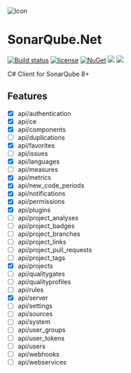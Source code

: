 ![Icon](https://i.imgur.com/pN7lu6J.png)
# SonarQube.Net 
[![Build status](https://ci.appveyor.com/api/projects/status/kguoju5ujuyhp78x?svg=true)](https://ci.appveyor.com/project/lvermeulen/sonarqube-net)
 [![license](https://img.shields.io/github/license/lvermeulen/SonarQube.Net.svg?maxAge=2592000)](https://github.com/lvermeulen/SonarQube.Net/blob/master/LICENSE) [![NuGet](https://img.shields.io/nuget/vpre/SonarQube.Net.svg?maxAge=2592000)](https://www.nuget.org/packages/SonarQube.Net/) 
 ![](https://img.shields.io/badge/.net-4.6-yellowgreen.svg) ![](https://img.shields.io/badge/netstandard-1.6-yellowgreen.svg)

C# Client for SonarQube 8+

## Features
* [X] api/authentication
* [X] api/ce
* [X] api/components
* [ ] api/duplications
* [X] api/favorites
* [ ] api/issues
* [X] api/languages
* [ ] api/measures
* [X] api/metrics
* [X] api/new_code_periods
* [X] api/notifications
* [X] api/permissions
* [X] api/plugins
* [ ] api/project_analyses
* [ ] api/project_badges
* [ ] api/project_branches
* [ ] api/project_links
* [ ] api/project_pull_requests
* [ ] api/project_tags
* [X] api/projects
* [ ] api/qualitygates
* [ ] api/qualityprofiles
* [ ] api/rules
* [X] api/server
* [ ] api/settings
* [ ] api/sources
* [ ] api/system
* [ ] api/user_groups
* [ ] api/user_tokens
* [ ] api/users
* [ ] api/webhooks
* [ ] api/webservices
